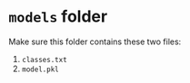 # `models` folder
Make sure this folder contains these two files:
1.  `classes.txt`
2.  `model.pkl`
